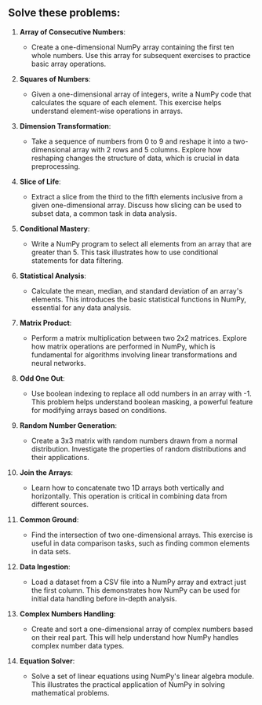 ## Solve these problems:

1. **Array of Consecutive Numbers**:
   - Create a one-dimensional NumPy array containing the first ten whole numbers. Use this array for subsequent exercises to practice basic array operations.

2. **Squares of Numbers**:
   - Given a one-dimensional array of integers, write a NumPy code that calculates the square of each element. This exercise helps understand element-wise operations in arrays.

3. **Dimension Transformation**:
   - Take a sequence of numbers from 0 to 9 and reshape it into a two-dimensional array with 2 rows and 5 columns. Explore how reshaping changes the structure of data, which is crucial in data preprocessing.

4. **Slice of Life**:
   - Extract a slice from the third to the fifth elements inclusive from a given one-dimensional array. Discuss how slicing can be used to subset data, a common task in data analysis.

5. **Conditional Mastery**:
   - Write a NumPy program to select all elements from an array that are greater than 5. This task illustrates how to use conditional statements for data filtering.

6. **Statistical Analysis**:
   - Calculate the mean, median, and standard deviation of an array's elements. This introduces the basic statistical functions in NumPy, essential for any data analysis.

7. **Matrix Product**:
   - Perform a matrix multiplication between two 2x2 matrices. Explore how matrix operations are performed in NumPy, which is fundamental for algorithms involving linear transformations and neural networks.

8. **Odd One Out**:
   - Use boolean indexing to replace all odd numbers in an array with -1. This problem helps understand boolean masking, a powerful feature for modifying arrays based on conditions.

9. **Random Number Generation**:
   - Create a 3x3 matrix with random numbers drawn from a normal distribution. Investigate the properties of random distributions and their applications.

10. **Join the Arrays**:
    - Learn how to concatenate two 1D arrays both vertically and horizontally. This operation is critical in combining data from different sources.

11. **Common Ground**:
    - Find the intersection of two one-dimensional arrays. This exercise is useful in data comparison tasks, such as finding common elements in data sets.

12. **Data Ingestion**:
    - Load a dataset from a CSV file into a NumPy array and extract just the first column. This demonstrates how NumPy can be used for initial data handling before in-depth analysis.

13. **Complex Numbers Handling**:
    - Create and sort a one-dimensional array of complex numbers based on their real part. This will help understand how NumPy handles complex number data types.

14. **Equation Solver**:
    - Solve a set of linear equations using NumPy's linear algebra module. This illustrates the practical application of NumPy in solving mathematical problems.
